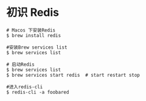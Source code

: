 <!--
 * @Author: WannTonn
 * @Date: 2021-02-28 21:27:40
 * @LastEditTime: 2021-03-21 10:58:36
 * @LastEditors: WannTonn
 * @Description: 
 * @FilePath: /wanntonn.github.io/_posts/2021-02-28-redis.md
-->
# 初识 Redis

    # Macos 下安装Redis
    $ brew install redis

    #安装Brew services list
    $ brew services list

    # 启动Redis
    $ brew services list
    $ brew services start redis  # start restart stop

    #进入redis-cli
    $ redis-cli -a foobared